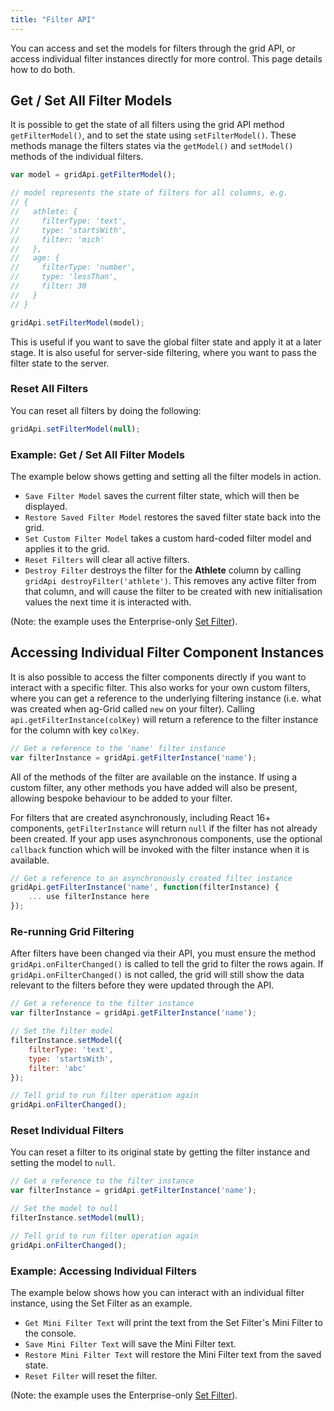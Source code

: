 ```yaml
---
title: "Filter API"
---
```


You can access and set the models for filters through the grid API, or access individual filter instances directly for more control. This page details how to do both.

## Get / Set All Filter Models

It is possible to get the state of all filters using the grid API method `getFilterModel()`, and to set the state using `setFilterModel()`. These methods manage the filters states via the `getModel()` and `setModel()` methods of the individual filters.

```js
var model = gridApi.getFilterModel();

// model represents the state of filters for all columns, e.g.
// {
//   athlete: {
//     filterType: 'text',
//     type: 'startsWith',
//     filter: 'mich'
//   },
//   age: {
//     filterType: 'number',
//     type: 'lessThan',
//     filter: 30
//   }
// }

gridApi.setFilterModel(model);
```

This is useful if you want to save the global filter state and apply it at a later stage. It is also useful for server-side filtering, where you want to pass the filter state to the server.

### Reset All Filters

You can reset all filters by doing the following:

```js
gridApi.setFilterModel(null);
```

### Example: Get / Set All Filter Models

The example below shows getting and setting all the filter models in action.

- `Save Filter Model` saves the current filter state, which will then be displayed.
- `Restore Saved Filter Model` restores the saved filter state back into the grid.
- `Set Custom Filter Model` takes a custom hard-coded filter model and applies it to the grid.
- `Reset Filters` will clear all active filters.
- `Destroy Filter` destroys the filter for the **Athlete** column by calling `gridApi destroyFilter('athlete')`. This removes any active filter from that column, and will cause the filter to be created with new initialisation values the next time it is interacted with.

(Note: the example uses the Enterprise-only [Set Filter](../filter-set/)).

<grid-example title='Filter Model' name='filter-model' type='generated' options='{ "enterprise": true, "exampleHeight": 587, "modules": ["clientside", "menu", "filterpanel", "columnpanel", "setfilter"] }'></grid-example>

## Accessing Individual Filter Component Instances

It is also possible to access the filter components directly if you want to interact with a specific filter. This also works for your own custom filters, where you can get a reference to the underlying filtering instance (i.e. what was created when ag-Grid called `new` on your filter). Calling `api.getFilterInstance(colKey)` will return a reference to the filter instance for the column with key `colKey`.

```js
// Get a reference to the 'name' filter instance
var filterInstance = gridApi.getFilterInstance('name');
```

All of the methods of the filter are available on the instance. If using a custom filter, any other methods you have added will also be present, allowing bespoke behaviour to be added to your filter.

For filters that are created asynchronously, including React 16+ components, `getFilterInstance` will return `null` if the filter has not already been created. If your app uses asynchronous components, use the optional `callback` function which will be invoked with the filter instance when it is available.

```js
// Get a reference to an asynchronously created filter instance
gridApi.getFilterInstance('name', function(filterInstance) {
    ... use filterInstance here
});
```

### Re-running Grid Filtering

After filters have been changed via their API, you must ensure the method `gridApi.onFilterChanged()` is called to tell the grid to filter the rows again. If `gridApi.onFilterChanged()` is not called, the grid will still show the data relevant to the filters before they were updated through the API.

```js
// Get a reference to the filter instance
var filterInstance = gridApi.getFilterInstance('name');

// Set the filter model
filterInstance.setModel({
    filterType: 'text',
    type: 'startsWith',
    filter: 'abc'
});

// Tell grid to run filter operation again
gridApi.onFilterChanged();
```

### Reset Individual Filters

You can reset a filter to its original state by getting the filter instance and setting the model to `null`.

```js
// Get a reference to the filter instance
var filterInstance = gridApi.getFilterInstance('name');

// Set the model to null
filterInstance.setModel(null);

// Tell grid to run filter operation again
gridApi.onFilterChanged();
```

<h3>Example: Accessing Individual Filters</h2>

The example below shows how you can interact with an individual filter instance, using the Set Filter as an example.

- `Get Mini Filter Text` will print the text from the Set Filter's Mini Filter to the console.
- `Save Mini Filter Text` will save the Mini Filter text.
- `Restore Mini Filter Text` will restore the Mini Filter text from the saved state.
- `Reset Filter` will reset the filter.

(Note: the example uses the Enterprise-only [Set Filter](../filter-set/)).

<grid-example title='Accessing Individual Filters' name='filter-api' type='generated' options='{ "enterprise": true, "exampleHeight": 624, "modules": ["clientside", "setfilter", "menu", "columnpanel"] }'></grid-example>

